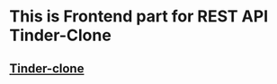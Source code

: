 This is Frontend part for REST API Tinder-Clone 
===

[Tinder-clone](https://github.com/ilyaDyb/tinder-clone)
---